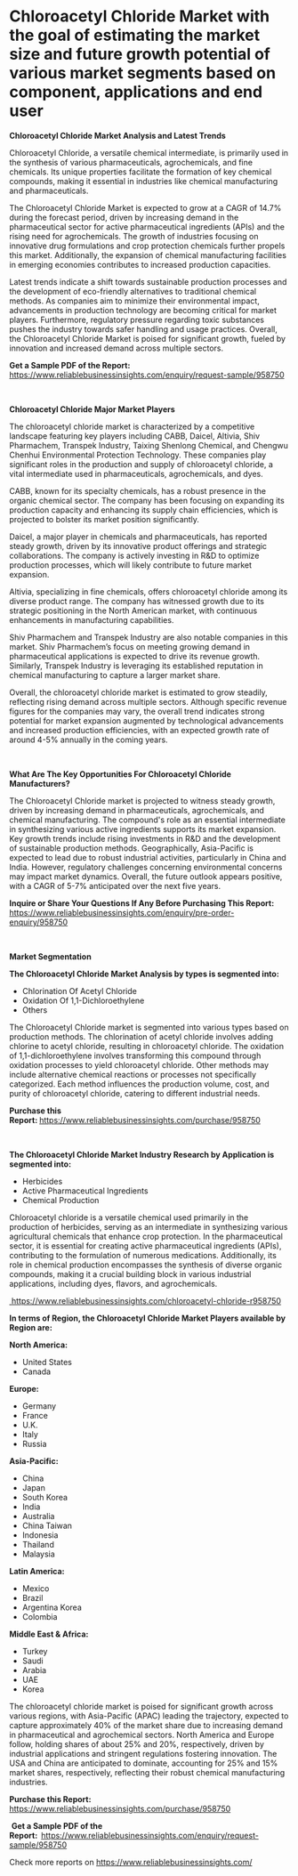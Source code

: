 <p><h1>Chloroacetyl Chloride Market with the goal of estimating the market size and future growth potential of various market segments based on component, applications and end user</h1></p><p><strong>Chloroacetyl Chloride Market Analysis and Latest Trends</strong></p>
<p><p>Chloroacetyl Chloride, a versatile chemical intermediate, is primarily used in the synthesis of various pharmaceuticals, agrochemicals, and fine chemicals. Its unique properties facilitate the formation of key chemical compounds, making it essential in industries like chemical manufacturing and pharmaceuticals.</p><p>The Chloroacetyl Chloride Market is expected to grow at a CAGR of 14.7% during the forecast period, driven by increasing demand in the pharmaceutical sector for active pharmaceutical ingredients (APIs) and the rising need for agrochemicals. The growth of industries focusing on innovative drug formulations and crop protection chemicals further propels this market. Additionally, the expansion of chemical manufacturing facilities in emerging economies contributes to increased production capacities.</p><p>Latest trends indicate a shift towards sustainable production processes and the development of eco-friendly alternatives to traditional chemical methods. As companies aim to minimize their environmental impact, advancements in production technology are becoming critical for market players. Furthermore, regulatory pressure regarding toxic substances pushes the industry towards safer handling and usage practices. Overall, the Chloroacetyl Chloride Market is poised for significant growth, fueled by innovation and increased demand across multiple sectors.</p></p>
<p><strong>Get a Sample PDF of the Report:&nbsp;</strong> <a href="https://www.reliablebusinessinsights.com/enquiry/request-sample/958750?utm_campaign=3128&utm_medium=2&utm_source=Github&utm_content=ia&utm_term=01042025&utm_id=chloroacetyl-chloride">https://www.reliablebusinessinsights.com/enquiry/request-sample/958750</a></p>
<p>&nbsp;</p>
<p><strong>Chloroacetyl Chloride Major Market Players</strong></p>
<p><p>The chloroacetyl chloride market is characterized by a competitive landscape featuring key players including CABB, Daicel, Altivia, Shiv Pharmachem, Transpek Industry, Taixing Shenlong Chemical, and Chengwu Chenhui Environmental Protection Technology. These companies play significant roles in the production and supply of chloroacetyl chloride, a vital intermediate used in pharmaceuticals, agrochemicals, and dyes.</p><p>CABB, known for its specialty chemicals, has a robust presence in the organic chemical sector. The company has been focusing on expanding its production capacity and enhancing its supply chain efficiencies, which is projected to bolster its market position significantly. </p><p>Daicel, a major player in chemicals and pharmaceuticals, has reported steady growth, driven by its innovative product offerings and strategic collaborations. The company is actively investing in R&D to optimize production processes, which will likely contribute to future market expansion.</p><p>Altivia, specializing in fine chemicals, offers chloroacetyl chloride among its diverse product range. The company has witnessed growth due to its strategic positioning in the North American market, with continuous enhancements in manufacturing capabilities.</p><p>Shiv Pharmachem and Transpek Industry are also notable companies in this market. Shiv Pharmachem’s focus on meeting growing demand in pharmaceutical applications is expected to drive its revenue growth. Similarly, Transpek Industry is leveraging its established reputation in chemical manufacturing to capture a larger market share.</p><p>Overall, the chloroacetyl chloride market is estimated to grow steadily, reflecting rising demand across multiple sectors. Although specific revenue figures for the companies may vary, the overall trend indicates strong potential for market expansion augmented by technological advancements and increased production efficiencies, with an expected growth rate of around 4-5% annually in the coming years.</p></p>
<p>&nbsp;</p>
<p><strong>What Are The Key Opportunities For Chloroacetyl Chloride Manufacturers?</strong></p>
<p><p>The Chloroacetyl Chloride market is projected to witness steady growth, driven by increasing demand in pharmaceuticals, agrochemicals, and chemical manufacturing. The compound's role as an essential intermediate in synthesizing various active ingredients supports its market expansion. Key growth trends include rising investments in R&D and the development of sustainable production methods. Geographically, Asia-Pacific is expected to lead due to robust industrial activities, particularly in China and India. However, regulatory challenges concerning environmental concerns may impact market dynamics. Overall, the future outlook appears positive, with a CAGR of 5-7% anticipated over the next five years.</p></p>
<p><strong>Inquire or Share Your Questions If Any Before Purchasing This Report:</strong> <a href="https://www.reliablebusinessinsights.com/enquiry/pre-order-enquiry/958750?utm_campaign=3128&utm_medium=2&utm_source=Github&utm_content=ia&utm_term=01042025&utm_id=chloroacetyl-chloride">https://www.reliablebusinessinsights.com/enquiry/pre-order-enquiry/958750</a></p>
<p>&nbsp;</p>
<p><strong>Market Segmentation</strong></p>
<p><strong>The Chloroacetyl Chloride Market Analysis by types is segmented into:</strong></p>
<p><ul><li>Chlorination Of Acetyl Chloride</li><li>Oxidation Of 1,1-Dichloroethylene</li><li>Others</li></ul></p>
<p><p>The Chloroacetyl Chloride market is segmented into various types based on production methods. The chlorination of acetyl chloride involves adding chlorine to acetyl chloride, resulting in chloroacetyl chloride. The oxidation of 1,1-dichloroethylene involves transforming this compound through oxidation processes to yield chloroacetyl chloride. Other methods may include alternative chemical reactions or processes not specifically categorized. Each method influences the production volume, cost, and purity of chloroacetyl chloride, catering to different industrial needs.</p></p>
<p><strong>Purchase this Report:&nbsp;</strong><a href="https://www.reliablebusinessinsights.com/purchase/958750?utm_campaign=3128&utm_medium=2&utm_source=Github&utm_content=ia&utm_term=01042025&utm_id=chloroacetyl-chloride">https://www.reliablebusinessinsights.com/purchase/958750</a></p>
<p>&nbsp;</p>
<p><strong>The Chloroacetyl Chloride Market Industry Research by Application is segmented into:</strong></p>
<p><ul><li>Herbicides</li><li>Active Pharmaceutical Ingredients</li><li>Chemical Production</li></ul></p>
<p><p>Chloroacetyl chloride is a versatile chemical used primarily in the production of herbicides, serving as an intermediate in synthesizing various agricultural chemicals that enhance crop protection. In the pharmaceutical sector, it is essential for creating active pharmaceutical ingredients (APIs), contributing to the formulation of numerous medications. Additionally, its role in chemical production encompasses the synthesis of diverse organic compounds, making it a crucial building block in various industrial applications, including dyes, flavors, and agrochemicals.</p></p>
<p><a href="https://www.reliablebusinessinsights.com/chloroacetyl-chloride-r958750?utm_campaign=3128&utm_medium=2&utm_source=Github&utm_content=ia&utm_term=01042025&utm_id=chloroacetyl-chloride">&nbsp;https://www.reliablebusinessinsights.com/chloroacetyl-chloride-r958750</a></p>
<p><strong>In terms of Region, the Chloroacetyl Chloride Market Players available by Region are:</strong></p>
<p>
    <p> <strong> North America: </strong>
        <ul>
            <li>United States</li>
            <li>Canada</li>
        </ul>
        </p> 
    <p> <strong> Europe: </strong>
        <ul>
            <li>Germany</li>
            <li>France</li>
            <li>U.K.</li>
            <li>Italy</li>
            <li>Russia</li>
        </ul>
        </p> 
    <p> <strong> Asia-Pacific: </strong>
        <ul>
            <li>China</li>
            <li>Japan</li>
            <li>South Korea</li>
            <li>India</li>
            <li>Australia</li>
            <li>China Taiwan</li>
            <li>Indonesia</li>
            <li>Thailand</li>
            <li>Malaysia</li>
        </ul>
        </p> 
    <p> <strong> Latin America: </strong>
        <ul>
            <li>Mexico</li>
            <li>Brazil</li>
            <li>Argentina Korea</li>
            <li>Colombia</li>
        </ul>
        </p> 
    <p> <strong> Middle East & Africa: </strong>
        <ul>
            <li>Turkey</li>
            <li>Saudi</li>
            <li>Arabia</li>
            <li>UAE</li>
            <li>Korea</li>
        </ul>
    </p>
    </p>
<p><p>The chloroacetyl chloride market is poised for significant growth across various regions, with Asia-Pacific (APAC) leading the trajectory, expected to capture approximately 40% of the market share due to increasing demand in pharmaceutical and agrochemical sectors. North America and Europe follow, holding shares of about 25% and 20%, respectively, driven by industrial applications and stringent regulations fostering innovation. The USA and China are anticipated to dominate, accounting for 25% and 15% market shares, respectively, reflecting their robust chemical manufacturing industries.</p></p>
<p><strong>Purchase this Report: </strong><a href="https://www.reliablebusinessinsights.com/purchase/958750?utm_campaign=3128&utm_medium=2&utm_source=Github&utm_content=ia&utm_term=01042025&utm_id=chloroacetyl-chloride">https://www.reliablebusinessinsights.com/purchase/958750</a></p>
<p>&nbsp;<strong>Get a Sample PDF of the Report:&nbsp;&nbsp;</strong><a href="https://www.reliablebusinessinsights.com/enquiry/request-sample/958750?utm_campaign=3128&utm_medium=2&utm_source=Github&utm_content=ia&utm_term=01042025&utm_id=chloroacetyl-chloride">https://www.reliablebusinessinsights.com/enquiry/request-sample/958750</a></p>
<p><strong></strong></p>
<p>Check more reports on <a href="https://www.reliablebusinessinsights.com/?utm_campaign=3128&utm_medium=2&utm_source=Github&utm_content=ia&utm_term=01042025&utm_id=chloroacetyl-chloride">https://www.reliablebusinessinsights.com/</a></p>